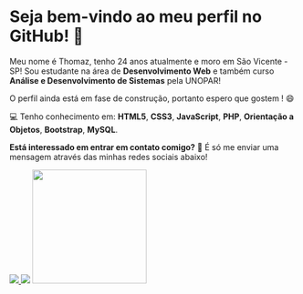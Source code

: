 # Seja bem-vindo ao meu perfil no GitHub! 👋

Meu nome é Thomaz, tenho 24 anos atualmente e moro em São Vicente - SP!
Sou estudante na área de **Desenvolvimento Web** e também curso **Análise e Desenvolvimento de Sistemas** pela UNOPAR!

O perfil ainda está em fase de construção, portanto espero que gostem ! :smile:

:computer: Tenho conhecimento em: **HTML5**, **CSS3**, **JavaScript**, **PHP**, **Orientação a Objetos**, **Bootstrap**, **MySQL**.

**Está interessado em entrar em contato comigo?** :email: É só me enviar uma mensagem através das minhas redes sociais abaixo!

<p align="left">
 <a href="https://www.linkedin.com/in/thomazpaiva/" alt="Linkedin">
   <img src="https://img.shields.io/badge/LinkedIn-0077B5?style=for-the-badge&logo=linkedin&logoColor=white"</a>
 <a href="https://api.whatsapp.com/send?phone=5513981780003" alt="WhatsApp">
   <img src="https://img.shields.io/badge/WhatsApp-25D366?style=for-the-badge&logo=whatsapp&logoColor=white"/></a>
<a href="https://outlook.live.com/mail/0/inbox" alt="Outlook">
  <img src="https://img.shields.io/badge/Microsoft_Outlook-0078D4?style=for-the-badge&logo=microsoft-outlook&logoColor=white" width="200px"/>
</a>  
</p>
